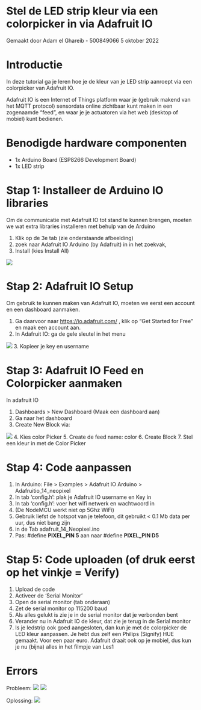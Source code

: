 # Stel de LED strip kleur via een colorpicker in via Adafruit IO

Gemaakt door Adam el Ghareib - 500849066
5 oktober 2022

# Introductie

In deze tutorial ga je leren hoe je de kleur van je LED strip aanroept via een colorpicker van Adafruit IO.

Adafruit IO is een Internet of Things platform waar je (gebruik makend van het MQTT protocol) sensordata online zichtbaar kunt maken in een zogenaamde “feed”, en waar je je actuatoren via het web (desktop of mobiel) kunt bedienen. 

# Benodigde hardware componenten

- 1x Arduino Board (ESP8266 Development Board)
- 1x LED strip

# Stap 1: Installeer de Arduino IO libraries

Om de communicatie met Adafruit IO tot stand te kunnen brengen, moeten we wat extra libraries installeren met behulp van de Arduino 

1. Klik op de 3e tab (zie onderstaande afbeelding) 
2. zoek naar  Adafruit IO Arduino (by Adafruit) in in het zoekvak,
3. Install (kies Install All)
<img src="../images/InstallLibrary.png">

# Stap 2: Adafruit IO Setup

Om gebruik te kunnen maken van Adafruit IO, moeten we eerst een account en een dashboard aanmaken. 

1. Ga daarvoor naar https://io.adafruit.com/ , klik op “Get Started for Free” en maak een account aan.  
2. In Adafruit IO: ga de gele sleutel in het menu
<img src="../images/ActivateKey.png">
3. Kopieer je key en username

# Stap 3: Adafruit IO Feed en Colorpicker aanmaken

In adafruit IO

1. Dashboards > New Dashboard (Maak een dashboard aan)
2. Ga naar het dashboard
3. Create New Block  via:
<img src="../images/Settings.png">
4. Kies color Picker
5. Create de feed name: color
6. Create Block
7. Stel een kleur in met de Color Picker

# Stap 4: Code aanpassen

1. In Arduino: File > Examples > Adafruit IO Arduino > Adafruitio_14_neopixel
2. In tab ‘config.h’: plak je Adafruit IO username en Key in
3. In tab ‘config.h’: voer het wifi netwerk en wachtwoord in 
4. (De NodeMCU werkt niet op 5Ghz WiFi)
5. Gebruik liefst de hotspot van je telefoon, dit gebruikt < 0.1 Mb data per uur, dus niet bang zijn
6. in de Tab adafruit_14_Neopixel.ino
7. Pas: #define **PIXEL_PIN 5** aan naar #define **PIXEL_PIN D5**

# Stap 5: Code uploaden (of druk eerst op het vinkje =  Verify)

1. Upload de code
2. Activeer de ‘Serial Monitor’ 
3. Open de serial monitor (tab onderaan)
4. Zet de serial monitor op 115200 baud
5. Als alles gelukt is zie je in de serial monitor dat je verbonden bent 
6. Verander nu in Adafruit IO de kleur, dat zie je terug in de Serial monitor
7. Is je ledstrip ook goed aangesloten, dan kun je met de colorpicker de LED kleur aanpassen. Je hebt dus zelf een Philips (Signify) HUE gemaakt. Voor een paar euro. Adafruit draait ook op je mobiel, dus kun je nu (bijna) alles in het filmpje van Les1 

# Errors 

Probleem:
<img src="../images/Error1.png">
<img src="../images/Error2.png">

Oplossing:
<img src="../images/Error3.png">
